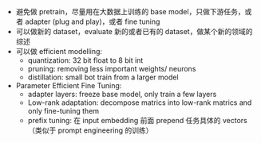 - 避免做 pretrain，尽量用在大数据上训练的 base model，只做下游任务，或者 adapter (plug and play)，或者 fine tuning
- 可以做新的 dataset，evaluate 新的或者已有的 dataset，做某个新的领域的综述
- 可以做 efficient modelling:
  - quantization: 32 bit float to 8 bit int
  - pruning: removing less important weights/ neurons
  - distillation: small bot train from a larger model
- Parameter Efficient Fine Tuning:
  - adapter layers: freeze base model, only train a few layers
  - Low-rank adaptation: decompose matrics into low-rank matrics and only fine-tuning them
  - prefix tuning: 在 input embedding 前面 prepend 任务具体的 vectors（类似于 prompt engineering 的训练）